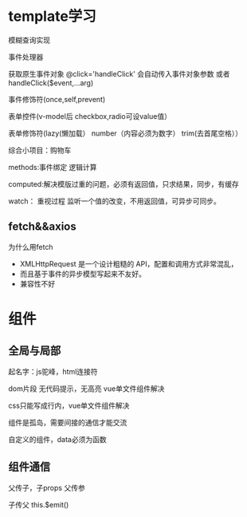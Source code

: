 # template学习
模糊查询实现

事件处理器

获取原生事件对象 @click='handleClick' 会自动传入事件对象参数 或者handleClick($event,...arg)

事件修饰符(once,self,prevent)

表单控件(v-model后 checkbox,radio可设value值）

表单修饰符(lazy(懒加载） number（内容必须为数字） trim(去首尾空格））

综合小项目：购物车

methods:事件绑定 逻辑计算

computed:解决模版过重的问题，必须有返回值，只求结果，同步，有缓存

watch： 重视过程  监听一个值的改变，不用返回值，可异步可同步。

## fetch&&axios
为什么用fetch
- XMLHttpRequest 是一个设计粗糙的 API，配置和调用方式非常混乱，
- 而且基于事件的异步模型写起来不友好。
- 兼容性不好

# 组件

## 全局与局部

起名字：js驼峰，html连接符

dom片段 无代码提示，无高亮 vue单文件组件解决

css只能写成行内，vue单文件组件解决

组件是孤岛，需要间接的通信才能交流

自定义的组件，data必须为函数

## 组件通信

父传子，子props 父传参

子传父 this.$emit()
